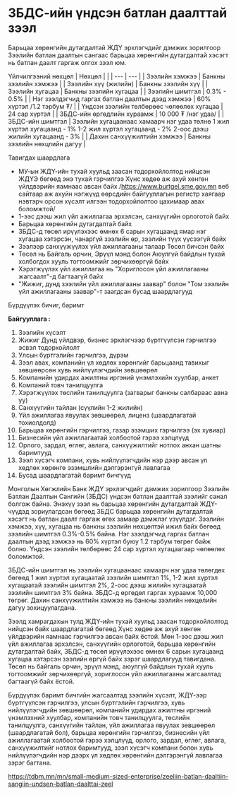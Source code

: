 # ЗБДС-ийн үндсэн батлан даалттай зээл

Барьцаа хөрөнгийн дутагдалтай ЖДҮ эрхлэгчдийг дэмжих зорилгоор Зээлийн батлан даалтын сангаас барьцаа хөрөнгийн дутагдалтай хэсэгт нь батлан даалт гаргаж олгох зээл юм.

Үйлчилгээний нөхцөл
| Нөхцөл | |
| --- | --- |
| Зээлийн хэмжээ | Банкны зээлийн хэмжээ |
| Зээлийн хүү (жилийн) | Банкны зээлийн хүү |
| Зээлийн хугацаа | Банкны зээлийн хугацаа |
| Зээлийн шимтгэл | 0.3% - 0.5% |
| Нэг зээлдэгчид гаргах батлан даалтын дээд хэмжээ | 60% хүртэл /1.2 тэрбум ₮/ |
| Үндсэн зээлийн төлбөрөөс чөлөөлөх хугацаа | 24 сар хүртэл |
| ЗБДС-ийн өргөдлийн хураамж | 10 000 ₮ /нэг удаа/ |
| ЗБДС-ийн шимтгэл | Зээлийн хугацаанаас хамаарч нэг удаа төлнө 1 жил хүртэл хугацаанд - 1% 1-2 жил хүртэл хугацаанд - 2% 2-оос дээш жилийн хугацаанд - 3% |
| Дахин санхүүжилтийн хэмжээ | Банкны зээлийн нөхцлийн дагуу |

Тавигдах шаардлага

- МУ-ын ЖДҮ-ийн тухай хуульд заасан тодорхойлолтод нийцсэн ЖДҮЭ бөгөөд энэ тухай гэрчилгээ Хүнс хөдөө аж ахуй хөнгөн үйлдвэрийн яамнаас авсан байх /<https://www.burtgel.sme.gov.mn> веб сайтаар аж ахуйн нэгжүүд өөрсдийн байгууллагын регистр хаягаар нэвтэрч орсон хүсэлт илгээн тодорхойлолтоо цахимаар авах боломжтой/
- 1-ээс дээш жил үйл ажиллагаа эрхэлсэн, санхүүгийн орлоготой байх
- Барьцаа хөрөнгийн дутагдалтай байх
- ЗБДС-д төсөл ирүүлэхээс өмнөх 6 сарын хугацаанд ямар нэг хугацаа хэтэрсэн, чанаргүй зээлийн өр, зээлийн түүх үүсээгүй байх
- Зээлээр санхүүжүүлэх үйл ажиллагааны талаар Төсөл бичсэн байх
- Төсөл нь Байгаль орчин, Эрүүл мэнд болон Аюулгүй байдлын тухай холбогдох хууль тогтоомжийг зөрчихөөргүй байх
- Хэрэгжүүлэх үйл ажиллагаа нь "Хориглосон үйл ажиллагааны жагсаалт"-д багтаагүй байх
- "Жижиг, дунд зээлийн үйл ажиллагааны заавар" болон "Том зээлийн үйл ажиллагааны заавар"-т заагдсан бусад шаардлагууд

Бүрдүүлэх бичиг, баримт

**Байгууллага :**

1. Зээлийн хүсэлт
2. Жижиг Дунд үйлдвэр, бизнес эрхлэгчээр бүртгүүлсэн гэрчилгээ эсвэл тодорхойлолт
3. Улсын бүртгэлийн гэрчилгээ, дүрэм
4. Зээл авах, компанийн үл хөдлөх хөрөнгийг барьцаанд тавихыг зөвшөөрсөн хувь нийлүүлэгчдийн зөвшөөрөл
5. Компанийн удирдах ажилтны иргэний үнэмлэхийн хуулбар, анкет
6. Компаний товч танилцуулга
7. Хэрэгжүүлэх төслийн танилцуулга (загварыг банкны салбараас авна уу)
8. Санхүүгийн тайлан (сүүлийн 1-2 жилийн)
9. Үйл ажиллагаа явуулах зөвшөөрөл, лиценз (шаардлагатай тохиолдолд)
10. Барьцаа хөрөнгийн гэрчилгээ, газар эзэмших гэрчилгээ (эх хувиар)
11. Бизнесийн үйл ажиллагаатай холбоотой гэрээ хэлцлүүд
12. Орлого, зардал, өглөг, авлага, санхүүжилтийг нотлох анхан шатны баримтууд
13. Зээл хүсэгч компани, хувь нийлүүлэгчдийн нэр дээр авсан үл хөдлөх хөрөнгө эзэмшлийн дэлгэрэнгүй лавлагаа
14. Бусад шаардлагатай баримт бичгүүд


Монголын Хөгжлийн Банк ЖДҮ эрхлэгчдийг дэмжих зорилгоор Зээлийн Батлан Даалтын Сангийн (ЗБДС) үндсэн батлан даалттай зээлийг санал болгож байна. Энэхүү зээл нь барьцаа хөрөнгийн дутагдалтай ЖДҮ-чүүдэд зориулагдсан бөгөөд ЗБДС барьцаа хөрөнгийн дутагдалтай хэсэгт нь батлан даалт гаргаж өгөх замаар дэмжлэг үзүүлдэг. Зээлийн хэмжээ, хүү, хугацаа нь банкны зээлийн нөхцөлтэй ижил байх бөгөөд зээлийн шимтгэл 0.3%-0.5% байна. Нэг зээлдэгчид гаргах батлан даалтын дээд хэмжээ нь 60% хүртэл буюу 1.2 тэрбум төгрөг байж болно. Үндсэн зээлийн төлбөрөөс 24 сар хүртэл хугацаагаар чөлөөлөх боломжтой.

ЗБДС-ийн шимтгэл нь зээлийн хугацаанаас хамаарч нэг удаа төлөгдөх бөгөөд 1 жил хүртэл хугацаатай зээлийн шимтгэл 1%, 1-2 жил хүртэл хугацаатай зээлийн шимтгэл 2%, 2-оос дээш жилийн хугацаатай зээлийн шимтгэл 3% байна. ЗБДС-д өргөдөл гаргах хураамж 10,000 төгрөг. Дахин санхүүжилтийн хэмжээ нь банкны зээлийн нөхцөлийн дагуу зохицуулагдана.

Зээлд хамрагдахын тулд ЖДҮ-ийн тухай хуульд заасан тодорхойлолтод нийцсэн байх шаардлагатай бөгөөд Хүнс хөдөө аж ахуй хөнгөн үйлдвэрийн яамнаас гэрчилгээ авсан байх ёстой. Мөн 1-ээс дээш жил үйл ажиллагаа эрхэлсэн, санхүүгийн орлоготой, барьцаа хөрөнгийн дутагдалтай байх, ЗБДС-д төсөл ирүүлэхээс өмнөх 6 сарын хугацаанд хугацаа хэтэрсэн зээлийн өргүй байх зэрэг шаардлагууд тавигдана. Төсөл нь байгаль орчин, эрүүл мэнд, аюулгүй байдлын тухай хууль тогтоомжийг зөрчихөөргүй, хориглосон үйл ажиллагааны жагсаалтад багтаагүй байх ёстой.

Бүрдүүлэх баримт бичгийн жагсаалтад зээлийн хүсэлт, ЖДҮ-ээр бүртгүүлсэн гэрчилгээ, улсын бүртгэлийн гэрчилгээ, хувь нийлүүлэгчдийн зөвшөөрөл, компанийн удирдах ажилтны иргэний үнэмлэхний хуулбар, компанийн товч танилцуулга, төслийн танилцуулга, санхүүгийн тайлан, үйл ажиллагаа явуулах зөвшөөрөл (шаардлагатай бол), барьцаа хөрөнгийн гэрчилгээ, бизнесийн үйл ажиллагаатай холбоотой гэрээ хэлцлүүд, орлого, зардал, өглөг, авлага, санхүүжилтийг нотлох баримтууд, зээл хүсэгч компани болон хувь нийлүүлэгчдийн нэр дээрх үл хөдлөх хөрөнгийн дэлгэрэнгүй лавлагаа зэрэг багтана.

https://tdbm.mn/mn/small-medium-sized-enterprise/zeeliin-batlan-daaltiin-sangiin-undsen-batlan-daalttai-zeel